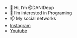 - 👋 Hi, I’m @DANIDepp
- 👀 I’m interested in Programing
- 📫 My social networks
- [Instagram](https://www.instagram.com/danidepp_official/)
- [Youtube](https://youtube.com/c/DANIDepp)

<!---
DANIDepp/DANIDepp is a ✨ special ✨ repository because its `README.md` (this file) appears on your GitHub profile.
You can click the Preview link to take a look at your changes.
--->
